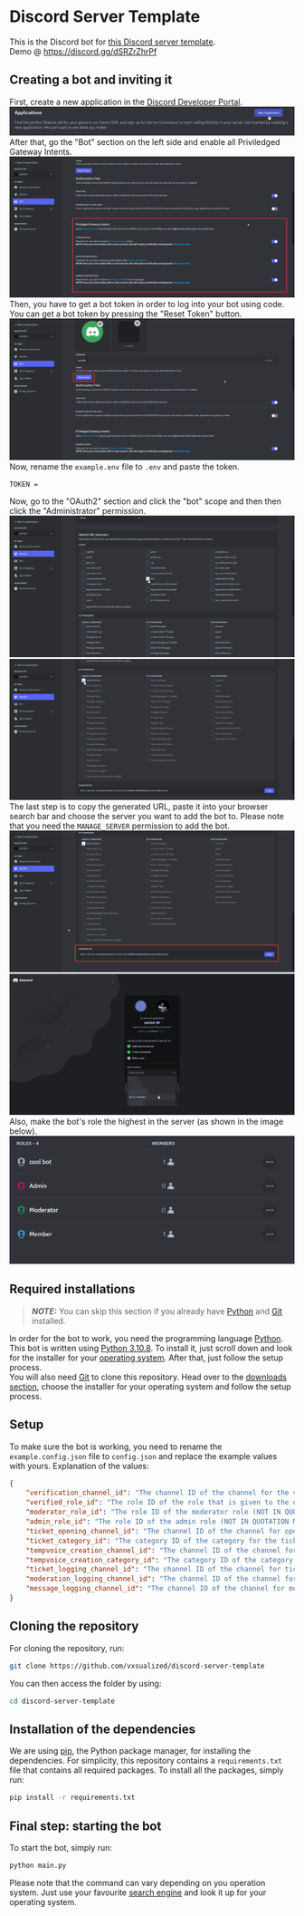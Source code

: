 # Discord Server Template
This is the Discord bot for [this Discord server template](https://discord.new/CTX2M8MF4mun).\
Demo @ https://discord.gg/dSRZrZhrPf

## Creating a bot and inviting it
First, create a new application in the [Discord Developer Portal](https://discord.com/developers/applications).\
<img src="images/new_application.png">
After that, go the "Bot" section on the left side and enable all Priviledged Gateway Intents.\
<img src="images/enable_intents.png">
Then, you have to get a bot token in order to log into your bot using code. You can get a bot token by pressing the "Reset Token" button.
<img src="images/reset_token.png">
Now, rename the `example.env` file to `.env` and paste the token.
```
TOKEN = 
```
Now, go to the "OAuth2" section and click the "bot" scope and then then click the "Administrator" permission.
<img src="images/enable_bot_scope.png">
<img src="images/give_administrator_permission.png">
The last step is to copy the generated URL, paste it into your browser search bar and choose the server you want to add the bot to. Please note that you need the `MANAGE_SERVER` permission to add the bot.
<img src="images/copy_invite_link.png">
<img src="images/choose_server.png">
Also, make the bot's role the highest in the server (as shown in the image below).
<img src="images/highest_role.png">

## Required installations
> **_NOTE:_**  You can skip this section if you already have [Python](https://python.org) and [Git](https://git-scm.com) installed.

In order for the bot to work, you need the programming language [Python](https://python.org). This bot is written using [Python 3.10.8](https://www.python.org/downloads/release/python-3108). To install it, just scroll down and look for the installer for your [operating system](https://en.wikipedia.org/wiki/Operating_system). After that, just follow the setup process.\
You will also need [Git](https://git-scm.com) to clone this repository. Head over to the [downloads section](https://git-scm.com/downloads), choose the installer for your operating system and follow the setup process.

## Setup
To make sure the bot is working, you need to rename the `example.config.json` file to `config.json` and replace the example values with yours. Explanation of the values:
```json
{
    "verification_channel_id": "The channel ID of the channel for the verification message (NOT IN QUOTATION MARKS)",
    "verified_role_id": "The role ID of the role that is given to the user when verifying (NOT IN QUOTATION MARKS)",
    "moderator_role_id": "The role ID of the moderator role (NOT IN QUOTATION MARKS)",
    "admin_role_id": "The role ID of the admin role (NOT IN QUOTATION MARKS)",
    "ticket_opening_channel_id": "The channel ID of the channel for opening a ticket (NOT IN QUOTATION MARKS)",
    "ticket_category_id": "The category ID of the category for the ticket channels (NOT IN QUOTATION MARKS)",
    "tempvoice_creation_channel_id": "The channel ID of the channel for the temporary voice channel creation (NOT IN QUOTATION MARKS)",
    "tempvoice_creation_category_id": "The category ID of the category for the created temporary voice channels (NOT IN QUOTATION MARKS)",
    "ticket_logging_channel_id": "The channel ID of the channel for ticket logging (NOT IN QUOTATION MARKS)",
    "moderation_logging_channel_id": "The channel ID of the channel for moderation logs (NOT IN QUOTATION MARKS)",
    "message_logging_channel_id": "The channel ID of the channel for moderation logs (NOT IN QUOTATION MARKS)"
}
```

## Cloning the repository
For cloning the repository, run:
```bash
git clone https://github.com/vxsualized/discord-server-template
```
You can then access the folder by using:
```bash
cd discord-server-template
```

## Installation of the dependencies
We are using [pip](https://en.wikipedia.org/wiki/Pip_(package_manager)), the Python package manager, for installing the dependencies. For simplicity, this repository contains a `requirements.txt` file that contains all required packages. To install all the packages, simply run:
```bash
pip install -r requirements.txt
```

## Final step: starting the bot
To start the bot, simply run:
```bash
python main.py
```
Please note that the command can vary depending on you operation system. Just use your favourite [search engine](https://en.wikipedia.org/wiki/Search_engine) and look it up for your operating system.